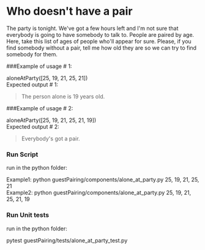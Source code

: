 # Who doesn't have a pair

The party is tonight. We've got a few hours left and I'm not sure that everybody is going to have somebody to talk to. People are paired by age. Here, take this list of ages of people who'll appear for sure. Please, if you find somebody without a pair, tell me how old they are so we can try to find somebody for them.

###Example of usage # 1:

aloneAtParty([25, 19, 21, 25, 21]) <br/>
Expected output # 1:

> The person alone is 19 years old.

###Example of usage # 2:

aloneAtParty([25, 19, 21, 25, 21, 19])<br/>
Expected output # 2:

> Everybody's got a pair.

### Run Script
run in the python folder:

Example1: python guestPairing/components/alone_at_party.py 25, 19, 21, 25, 21 <br/>
Example2: python guestPairing/components/alone_at_party.py 25, 19, 21, 25, 21, 19 <br/>

### Run Unit tests
run in the python folder:

pytest guestPairing/tests/alone_at_party_test.py